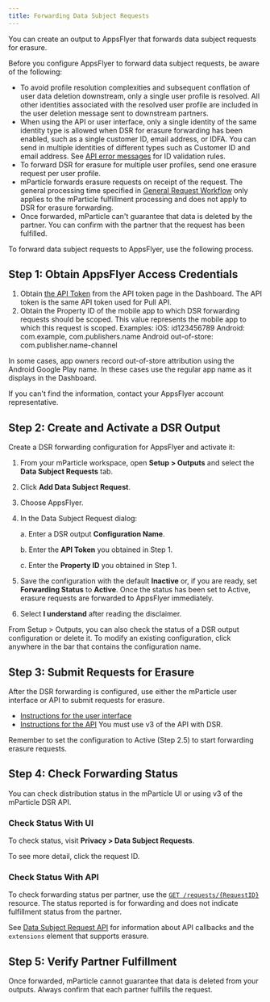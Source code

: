 ```yaml
---
title: Forwarding Data Subject Requests
---
```


You can create an output to AppsFlyer that forwards data subject requests for erasure.

Before you configure AppsFlyer to forward data subject requests, be aware of the following:

* To avoid profile resolution complexities and subsequent conflation of user data deletion downstream, only a single user profile is resolved. All other identities associated with the resolved user profile are included in the user deletion message sent to downstream partners.
* When using the API or user interface, only a single identity of the same identity type is allowed when DSR for erasure forwarding has been enabled, such as a single customer ID, email address, or IDFA. You can send in multiple identities of different types such as Customer ID and email address. See [API error messages](#api-error-messages) for ID validation rules.
* To forward DSR for erasure for multiple user profiles, send one erasure request per user profile.
* mParticle forwards erasure requests on receipt of the request. The general processing time specified in [General Request Workflow](/guides/data-subject-requests/#general-request-workflow) only applies to the mParticle fulfillment processing and does not apply to DSR for erasure forwarding. 
* Once forwarded, mParticle can't guarantee that data is deleted by the partner. You can confirm with the partner that the request has been fulfilled.

To forward data subject requests to AppsFlyer, use the following process.

## Step 1: Obtain AppsFlyer Access Credentials

1. Obtain [the API Token](https://support.appsflyer.com/hc/en-us/articles/360004562377) from the API token page in the Dashboard. The API token is the same API token used for Pull API.
2. Obtain the Property ID of the mobile app to which DSR forwarding requests should be scoped. This value represents the mobile app to which this request is scoped. Examples:
  iOS: id123456789
  Android: com.example, com.publishers.name
  Android out-of-store: com.publisher.name-channel

In some cases, app owners record out-of-store attribution using the Android Google Play name. In these cases use the regular app name as it displays in the Dashboard.

If you can't find the information, contact your AppsFlyer account representative.

## Step 2: Create and Activate a DSR Output

Create a DSR forwarding configuration for AppsFlyer and activate it:

1. From your mParticle workspace, open **Setup > Outputs** and select the **Data Subject Requests** tab.
2. Click **Add Data Subject Request**.
3. Choose AppsFlyer.
4. In the Data Subject Request dialog:

    a. Enter a DSR output **Configuration Name**.

    b. Enter the **API Token** you obtained in Step 1.

    c. Enter the **Property ID** you obtained in Step 1.

5. Save the configuration with the default **Inactive** or, if you are ready, set **Forwarding Status** to **Active**.  Once the status has been set to Active, erasure requests are forwarded to AppsFlyer immediately.
6. Select **I understand** after reading the disclaimer.

<aside> From Setup > Outputs, you can also check the status of a DSR output configuration or delete it. To modify an existing configuration, click anywhere in the bar that contains the configuration name.</aside>

## Step 3: Submit Requests for Erasure

After the DSR forwarding is configured, use either the mParticle user interface or API to submit requests for erasure.

* [Instructions for the user interface](/guides/data-subject-requests/#erasure)
* [Instructions for the API](/developers/dsr-api/v3/#submit-a-data-subject-request-dsr) You must use v3 of the API with DSR.
  
<aside>Remember to set the configuration to Active (Step 2.5) to start forwarding erasure requests.</aside>

## Step 4: Check Forwarding Status

You can check distribution status in the mParticle UI or using v3 of the mParticle DSR API.

### Check Status With UI

To check status, visit **Privacy > Data Subject Requests**.

To see more detail, click the request ID. 

### Check Status With API

To check forwarding status per partner, use the [`GET /requests/{RequestID}`](/developers/dsr-api/v3/#get-the-status-of-an-opendsr-request) resource. The status reported is for forwarding and does not indicate fulfillment status from the partner.

See [Data Subject Request API](/developers/dsr-api#callbacks) for information about API callbacks and the `extensions` element that supports erasure.

## Step 5: Verify Partner Fulfillment

Once forwarded, mParticle cannot guarantee that data is deleted from your outputs. Always confirm that each partner fulfills the request. 
